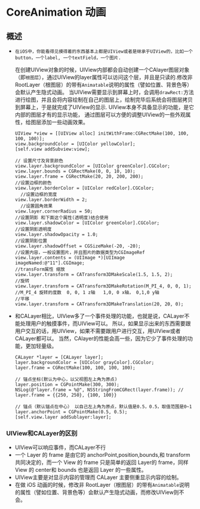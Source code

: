 # CoreAnimation 动画

## 概述

*     在iOS中，你能看得见摸得着的东西基本上都是UIView或者是继承于UIView的，比如一个button，一个label, 一个textField，一个图片.
    在创建UIView对象的时候，UIView内部都会自动创建一个CAlayer图层对象（即`根图层`），通过UIView的layer属性可以访问这个层，并且是只读的.修改非 RootLayer（根图层）的带有`Animatable`说明的属性（譬如位置、背景色等）会默认产生隐式动画。
    当UIView需要显示到屏幕上时，会调用`drawRect:`方法进行绘图，并且会将内容绘制在自己的图层上，绘制完毕后系统会将图层拷贝到屏幕上，于是就完成了UIView的显示.
    UIView本身不具备显示的功能，是它内部的图层才有的显示功能，
    通过图层可以方便的调整UIView的一些外观属性，给图层添加一些动画效果。

    ```ObjC
    UIView *view = [[UIView alloc] initWithFrame:CGRectMake(100, 100, 100, 100)];
    view.backgroundColor = [UIColor yellowColor];
    [self.view addSubview:view];

    // 设置尺寸及背景颜色
    view.layer.backgroundColor = [UIColor greenColor].CGColor;
    view.layer.bounds = CGRectMake(0, 0, 10, 10);
    view.layer.frame = CGRectMake(20, 20, 200, 200);
    //设置边框的颜色
    view.layer.borderColor = [UIColor redColor].CGColor;
      //设置边框的宽度
    view.layer.borderWidth = 2;
      //设置圆角效果
    view.layer.cornerRadius = 50;
    //设置阴影 和下面这个属性(透明度)结合使用
    view.layer.shadowColor = [UIColor greenColor].CGColor;
    //设置阴影透明度
    view.layer.shadowOpacity = 1.0;
    //设置阴影位置
    view.layer.shadowOffset = CGSizeMake(-20, -20);
    //设置内容，一般设置图片，并且图片的数据类型为CGImageRef
    view.layer.contents = (UIImage *)[UIImage imageNamed:@"11"].CGImage;
    //transForm属性 缩放
    view.layer.transform = CATransform3DMakeScale(1.5, 1.5, 2);
    //旋转
    view.layer.transform = CATransform3DMakeRotation(M_PI_4, 0, 0, 1);
    //M_PI_4 旋转的度数  0, 0, 1 z轴   1,0, 0 x轴， 0,1,0 y轴
    //平移
    view.layer.transform = CATransform3DMakeTranslation(20, 20, 0);

    ```

*   和CALayer相比，UIView多了一个事件处理的功能，也就是说，CALayer不能处理用户的触摸事件，而UIView可以。
    所以，如果显示出来的东西需要跟用户交互的话，用UIView，如果不需要跟用户进行交互，用UIView或者CALayer都可以。
    当然，CAlayer的性能会高一些，因为它少了事件处理的功能，更加轻量级。

    ```ObjC
    CALayer *layer = [CALayer layer];
    layer.backgroundColor = [UIColor grayColor].CGColor;
    layer.frame = CGRectMake(100, 100, 100, 100);

    // 锚点坐标(默认为中心，以父视图左上角为原点)
    layer.position = CGPointMake(300, 300);
    NSLog(@"layer.frame = %@", NSStringFromCGRect(layer.frame)); // layer.frame = {{250, 250}, {100, 100}}

    // 锚点（默认锚点在中心） 以自己左上角为原点，默认值是0.5，0.5，取值范围是0~1
    layer.anchorPoint = CGPointMake(0.5, 0.5);
    [self.view.layer addSublayer:layer];

    ```

### UIView和CALayer的区别
*   UIView可以响应事件，而CALayer不行
*   一个 Layer 的 frame 是由它的 anchorPoint,position,bounds,和 transform 共同决定的，而一个 View 的 frame 只是简单的返回 Layer的 frame，同样 View 的 center和 bounds 也是返回 Layer 的一些属性。
*   UIView主要是对显示内容的管理而 CALayer 主要侧重显示内容的绘制。
*   在做 iOS 动画的时候，修改非 RootLayer（根图层）的带有`Animatable`说明的属性（譬如位置、背景色等）会默认产生隐式动画，而修改UIView则不会。

